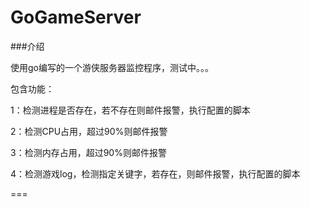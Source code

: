 # GoGameServer

###介绍

 使用go编写的一个游侠服务器监控程序，测试中。。。

 包含功能：

 1：检测进程是否存在，若不存在则邮件报警，执行配置的脚本

 2：检测CPU占用，超过90%则邮件报警

 3：检测内存占用，超过90%则邮件报警

 4：检测游戏log，检测指定关键字，若存在，则邮件报警，执行配置的脚本
 

===
